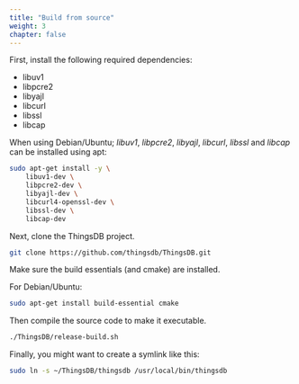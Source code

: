 ```yaml
---
title: "Build from source"
weight: 3
chapter: false
---
```


First, install the following required dependencies:

- libuv1
- libpcre2
- libyajl
- libcurl
- libssl
- libcap

When using Debian/Ubuntu; _libuv1_, _libpcre2_, _libyajl_, _libcurl_, _libssl_ and _libcap_ can be installed using apt:

```bash
sudo apt-get install -y \
    libuv1-dev \
    libpcre2-dev \
    libyajl-dev \
    libcurl4-openssl-dev \
    libssl-dev \
    libcap-dev
```

Next, clone the ThingsDB project.

```bash
git clone https://github.com/thingsdb/ThingsDB.git
```

Make sure the build essentials (and cmake) are installed.

For Debian/Ubuntu:

```bash
sudo apt-get install build-essential cmake
```

Then compile the source code to make it executable.

```bash
./ThingsDB/release-build.sh
```

Finally, you might want to create a symlink like this:

```bash
sudo ln -s ~/ThingsDB/thingsdb /usr/local/bin/thingsdb
```

